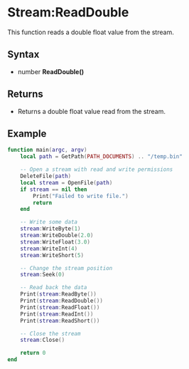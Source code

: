 # Stream:ReadDouble

This function reads a double float value from the stream.

## Syntax

- number **ReadDouble()**

## Returns
- Returns a double float value read from the stream.

## Example

```lua
function main(argc, argv)
    local path = GetPath(PATH_DOCUMENTS) .. "/temp.bin"

    -- Open a stream with read and write permissions
    DeleteFile(path)
    local stream = OpenFile(path)
    if stream == nil then
        Print("Failed to write file.")
        return
    end

    -- Write some data
    stream:WriteByte(1)
    stream:WriteDouble(2.0)
    stream:WriteFloat(3.0)
    stream:WriteInt(4)
    stream:WriteShort(5)

    -- Change the stream position
    stream:Seek(0)

    -- Read back the data
    Print(stream:ReadByte())
    Print(stream:ReadDouble())
    Print(stream:ReadFloat())
    Print(stream:ReadInt())
    Print(stream:ReadShort())

    -- Close the stream
    stream:Close()

    return 0
end
```
